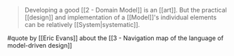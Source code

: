 > Developing a good [[2 - Domain Model]] is an [[art]]. But the practical [[design]] and implementation of a [[Model]]'s individual elements can be relatively [[System|systematic]].

#quote by [[Eric Evans]] about the [[3 - Navigation map of the language of model-driven design]]